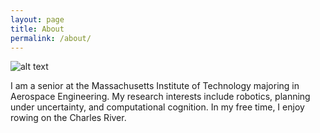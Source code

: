 ```yaml
---
layout: page
title: About
permalink: /about/
---
```


![alt text](https://github.com/gmargo11/gmargo11.github.io/img/profile-img.jpg "Photo 1")

I am a senior at the Massachusetts Institute of Technology majoring in Aerospace Engineering. My research interests include robotics, planning under uncertainty, and computational cognition. In my free time, I enjoy rowing on the Charles River.
